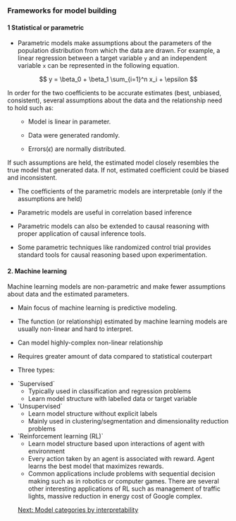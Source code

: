 ### Frameworks for model building 

#### 1 Statistical or parametric


- Parametric models make assumptions about the parameters of the population distribution from which the data are drawn. For example, a linear regression between a target variable `y` and an independent variable `x` can be represented in the following equation.


$$ y = \beta_0  + \beta_1 \sum_{i=1}^n x_i +  \epsilon $$


In order for the two coefficients to be accurate estimates (best, unbiased, consistent), several assumptions about the data and the relationship need to hold such as:

<ul>
    
- Model is linear in parameter.
    
- Data were generated randomly.

- Errors($\epsilon$) are normally distributed.
</ul>

If such assumptions are held, the estimated model closely resembles the true model that generated data. If not, estimated coefficient could be biased and inconsistent.

- The coefficients of the parametric models are interpretable (only if the assumptions are held)

- Parametric models are useful in correlation based inference

- Parametric models can also be extended to causal reasoning with proper application of causal inference tools.

- Some parametric techniques like randomized control trial provides standard tools for causal reasoning based upon experimentation.


#### 2. Machine learning 

Machine learning models are non-parametric and make fewer assumptions about data and the estimated parameters.

- Main focus of machine learning is predictive modeling.

- The function (or relationship) estimated by machine learning models are usually non-linear and hard to interpret.

- Can model highly-complex non-linear relationship 

- Requires greater amount of data compared to statistical couterpart

- Three types:
<ul><li>
    `Supervised` 
  <ul><li>
    Typically used in classification and regression problems 
    <li> Learn model structure with labelled data or target variable 
</ul>
<li>
    `Unsupervised` 
    <ul><li>
    Learn model structure without explicit labels
    <li>Mainly used in clustering/segmentation and dimensionality reduction problems
    
 </ul>
 <li> `Reinforcement learning (RL)`
    <ul> <li>Learn model structure based upon interactions of agent with environment
     <li>Every action taken by an agent is associated with reward. Agent learns the best model that maximizes rewards.
     <li>Common applications include problems with sequential decision making such as in robotics or computer games. There are several other interesting applications of RL such as management of traffic lights, massive reduction in energy cost of Google complex.
     </ul>
     
     
 [Next: Model categories by interpretability](types-by-interpretability.md)
